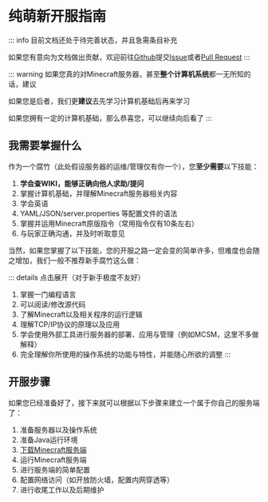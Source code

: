 # 纯萌新开服指南

::: info
目前文档还处于待完善状态，并且急需条目补充

如果您有意向为文档做出贡献，欢迎前往[Github](https://github.com/Yang-qwq/MCServerOwnerFaqs)提交[Issue](https://github.com/Yang-qwq/MCServerOwnerFaqs/issues)或者[Pull Request](https://github.com/Yang-qwq/MCServerOwnerFaqs/pulls)
:::

::: warning
如果您真的对Minecraft服务器，甚至**整个计算机系统**都一无所知的话，建议

如果您是后者，我们更**建议**去先学习计算机基础后再来学习

如果您拥有一定的计算机基础，那么恭喜您，可以继续向后看了
:::

## 我需要掌握什么

作为一个腐竹（此处假设服务器的运维/管理仅有你一个），您**至少需要**以下技能：

1. **学会查WIKI，能够正确向他人求助/提问**
2. 掌握计算机基础，并理解Minecraft服务器相关内容
3. 学会英语
4. YAML/JSON/server.properties 等配置文件的语法
5. 掌握并运用Minecraft原版指令（常用指令仅有10条左右）
6. 与玩家正确沟通，并及时听取意见

当然，如果您掌握了以下技能，您的开服之路一定会变的简单许多，但难度也会随之增加，我们一般不推荐新手腐竹这么做：

::: details 点击展开（对于新手极度不友好）

1. 掌握一门编程语言
2. 可以阅读/修改源代码
3. 了解Minecraft以及相关程序的运行逻辑
4. 理解TCP/IP协议的原理以及应用
5. 学会使用外部工具进行服务器的部署、应用与管理（例如MCSM，这里不多做解释）
6. 完全理解你所使用的操作系统的功能与特性，并能随心所欲的调整
:::

## 开服步骤

如果您已经准备好了，接下来就可以根据以下步骤来建立一个属于你自己的服务端了：

1. 准备服务器以及操作系统
2. 准备Java运行环境
3. [下载Minecraft服务端](./get-minecraft-server-jar.md)
4. 运行Minecraft服务端
5. 进行服务端的简单配置
6. 配置网络访问（如开放防火墙，配置内网穿透等）
7. 进行收尾工作以及后期维护
